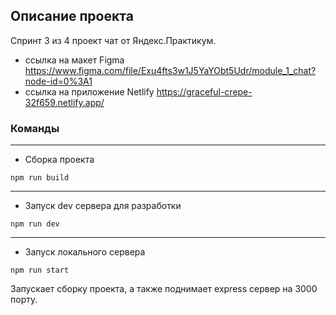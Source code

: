 ## Описание проекта 
Спринт 3 из 4 проект чат от Яндекс.Практикум. 

- ссылка на макет Figma https://www.figma.com/file/Exu4fts3w1J5YaYObt5Udr/module_1_chat?node-id=0%3A1 
- ссылка на приложение Netlify https://graceful-crepe-32f659.netlify.app/

### Команды 
-----
- Сборка проекта 

```
npm run build
```
-------------
- Запуск dev сервера для разработки 

```
npm run dev
```
-------------------
- Запуск локального сервера 

```
npm run start
```

Запускает сборку проекта, а также поднимает express сервер на 3000 порту. 
